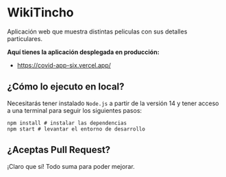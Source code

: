 # WikiTincho

Aplicación web que muestra distintas peliculas con sus detalles particulares.

**Aquí tienes la aplicación desplegada en producción:**

- https://covid-app-six.vercel.app/

## ¿Cómo lo ejecuto en local?

Necesitarás tener instalado `Node.js` a partir de la versión 14 y tener acceso a una terminal para seguir los siguientes pasos:

```
npm install # instalar las dependencias
npm start # levantar el entorno de desarrollo
```

## ¿Aceptas Pull Request?

¡Claro que sí! Todo suma para poder mejorar.
